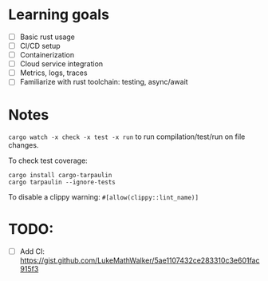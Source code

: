 # Learning goals

- [ ] Basic rust usage
- [ ] CI/CD setup
- [ ] Containerization
- [ ] Cloud service integration
- [ ] Metrics, logs, traces
- [ ] Familiarize with rust toolchain: testing, async/await

# Notes

`cargo watch -x check -x test -x run` to run compilation/test/run on file changes.

To check test coverage:

```shell
cargo install cargo-tarpaulin
cargo tarpaulin --ignore-tests
```

To disable a clippy warning: `#[allow(clippy::lint_name)]`


# TODO:

- [ ] Add CI: https://gist.github.com/LukeMathWalker/5ae1107432ce283310c3e601fac915f3